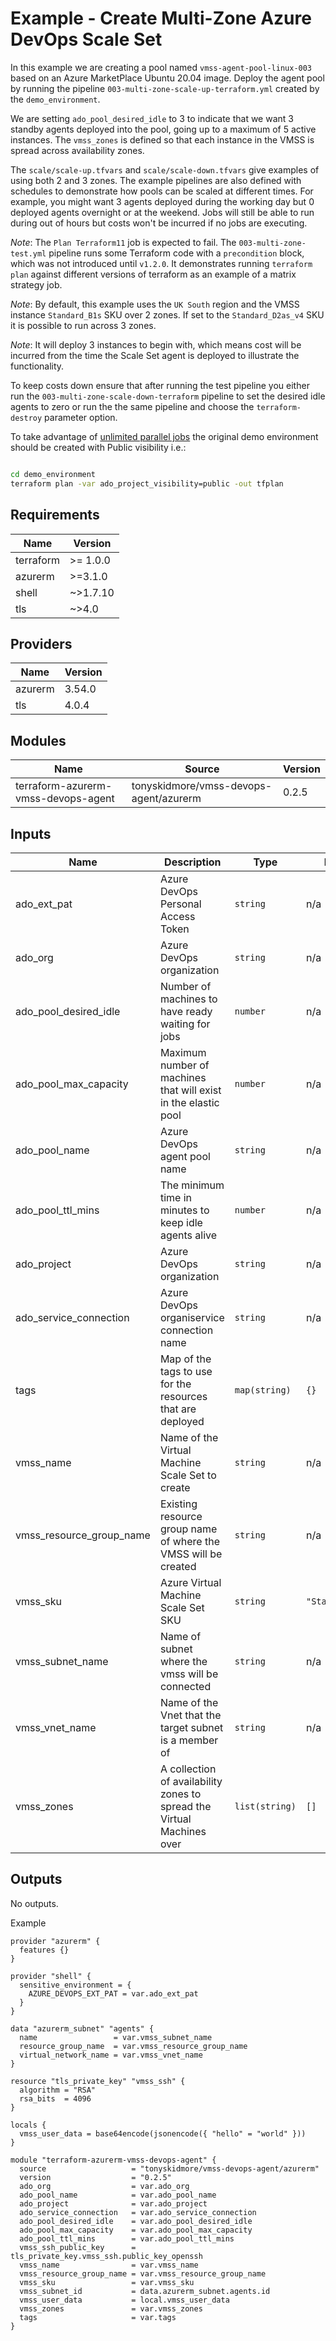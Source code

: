 # Example - Create Multi-Zone Azure DevOps Scale Set

In this example we are creating a pool named `vmss-agent-pool-linux-003` based on an Azure MarketPlace Ubuntu 20.04 image.
Deploy the agent pool by running the pipeline `003-multi-zone-scale-up-terraform.yml` created by the `demo_environment`.

We are setting `ado_pool_desired_idle` to 3 to indicate that we want 3 standby agents deployed into the pool, going up to a maximum of 5 active instances.  The `vmss_zones` is defined so that each instance in the VMSS is spread across availability zones.

The `scale/scale-up.tfvars` and `scale/scale-down.tfvars` give examples of using both 2 and 3 zones.  The example pipelines are also defined with schedules to demonstrate how pools can be scaled at different times.
For example, you might want 3 agents deployed during the working day but 0 deployed agents overnight or at the weekend.  Jobs will still be able to run during out of hours but costs won't be incurred if no jobs are executing.

_Note_:
The `Plan Terraform11` job is expected to fail.  The `003-multi-zone-test.yml` pipeline runs some Terraform code with a `precondition` block, which was not introduced until `v1.2.0`.
It demonstrates running `terraform plan` against different versions of terraform as an example of a matrix strategy job.

_Note_:
By default, this example uses the `UK South` region and the VMSS instance `Standard_B1s` SKU over 2 zones.
If set to the `Standard_D2as_v4` SKU it is possible to run across 3 zones.

_Note_:
It will deploy 3 instances to begin with, which means cost will be incurred from the time the Scale Set agent is deployed to illustrate the functionality.

To keep costs down ensure that after running the test pipeline you either run the `003-multi-zone-scale-down-terraform` pipeline to set the desired idle agents to zero
or run the the same pipeline and choose the `terraform-destroy` parameter option.

To take advantage of [unlimited parallel jobs](https://learn.microsoft.com/en-us/azure/devops/pipelines/licensing/concurrent-jobs?view=azure-devops&tabs=self-hosted) the original demo environment should be created with Public visibility i.e.:

````bash

cd demo_environment
terraform plan -var ado_project_visibility=public -out tfplan

````

<!-- BEGIN_TF_DOCS -->

## Requirements

| Name | Version |
|------|---------|
| terraform | >= 1.0.0 |
| azurerm | >=3.1.0 |
| shell | ~>1.7.10 |
| tls | ~>4.0 |
## Providers

| Name | Version |
|------|---------|
| azurerm | 3.54.0 |
| tls | 4.0.4 |
## Modules

| Name | Source | Version |
|------|--------|---------|
| terraform-azurerm-vmss-devops-agent | tonyskidmore/vmss-devops-agent/azurerm | 0.2.5 |
## Inputs

| Name | Description | Type | Default | Required |
|------|-------------|------|---------|:--------:|
| ado\_ext\_pat | Azure DevOps Personal Access Token | `string` | n/a | yes |
| ado\_org | Azure DevOps organization | `string` | n/a | yes |
| ado\_pool\_desired\_idle | Number of machines to have ready waiting for jobs | `number` | n/a | yes |
| ado\_pool\_max\_capacity | Maximum number of machines that will exist in the elastic pool | `number` | n/a | yes |
| ado\_pool\_name | Azure DevOps agent pool name | `string` | n/a | yes |
| ado\_pool\_ttl\_mins | The minimum time in minutes to keep idle agents alive | `number` | n/a | yes |
| ado\_project | Azure DevOps organization | `string` | n/a | yes |
| ado\_service\_connection | Azure DevOps organiservice connection name | `string` | n/a | yes |
| tags | Map of the tags to use for the resources that are deployed | `map(string)` | `{}` | no |
| vmss\_name | Name of the Virtual Machine Scale Set to create | `string` | n/a | yes |
| vmss\_resource\_group\_name | Existing resource group name of where the VMSS will be created | `string` | n/a | yes |
| vmss\_sku | Azure Virtual Machine Scale Set SKU | `string` | `"Standard_B1s"` | no |
| vmss\_subnet\_name | Name of subnet where the vmss will be connected | `string` | n/a | yes |
| vmss\_vnet\_name | Name of the Vnet that the target subnet is a member of | `string` | n/a | yes |
| vmss\_zones | A collection of availability zones to spread the Virtual Machines over | `list(string)` | `[]` | no |
## Outputs

No outputs.

Example

```hcl
provider "azurerm" {
  features {}
}

provider "shell" {
  sensitive_environment = {
    AZURE_DEVOPS_EXT_PAT = var.ado_ext_pat
  }
}

data "azurerm_subnet" "agents" {
  name                 = var.vmss_subnet_name
  resource_group_name  = var.vmss_resource_group_name
  virtual_network_name = var.vmss_vnet_name
}

resource "tls_private_key" "vmss_ssh" {
  algorithm = "RSA"
  rsa_bits  = 4096
}

locals {
  vmss_user_data = base64encode(jsonencode({ "hello" = "world" }))
}

module "terraform-azurerm-vmss-devops-agent" {
  source                   = "tonyskidmore/vmss-devops-agent/azurerm"
  version                  = "0.2.5"
  ado_org                  = var.ado_org
  ado_pool_name            = var.ado_pool_name
  ado_project              = var.ado_project
  ado_service_connection   = var.ado_service_connection
  ado_pool_desired_idle    = var.ado_pool_desired_idle
  ado_pool_max_capacity    = var.ado_pool_max_capacity
  ado_pool_ttl_mins        = var.ado_pool_ttl_mins
  vmss_ssh_public_key      = tls_private_key.vmss_ssh.public_key_openssh
  vmss_name                = var.vmss_name
  vmss_resource_group_name = var.vmss_resource_group_name
  vmss_sku                 = var.vmss_sku
  vmss_subnet_id           = data.azurerm_subnet.agents.id
  vmss_user_data           = local.vmss_user_data
  vmss_zones               = var.vmss_zones
  tags                     = var.tags
}
```
<!-- END_TF_DOCS -->
